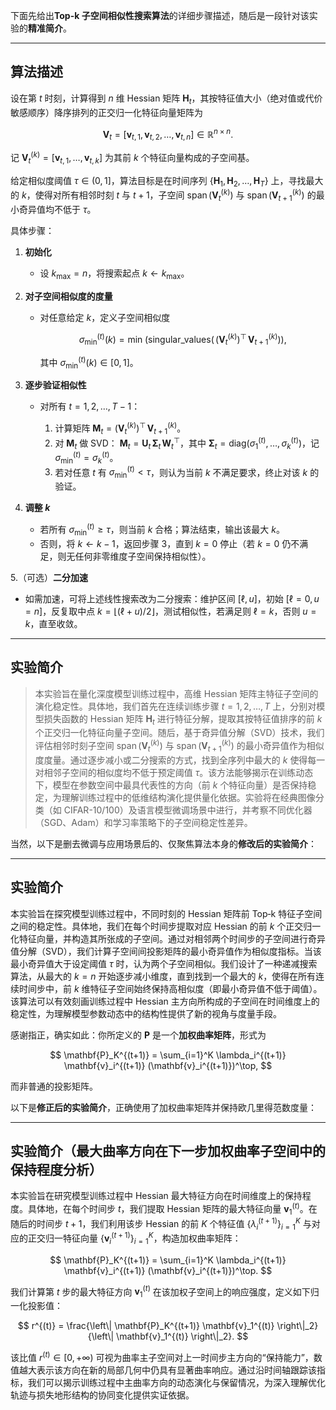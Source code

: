 下面先给出**Top-k 子空间相似性搜索算法**的详细步骤描述，随后是一段针对该实验的**精准简介**。

---

## 算法描述

设在第 $t$ 时刻，计算得到 $n$ 维 Hessian 矩阵 $\mathbf{H}_t$，其按特征值大小（绝对值或代价敏感顺序）降序排列的正交归一化特征向量矩阵为

$$
\mathbf{V}_t = [\mathbf{v}_{t,1}, \mathbf{v}_{t,2}, \dots, \mathbf{v}_{t,n}] \in \mathbb{R}^{n\times n}.
$$

记 $\mathbf{V}_t^{(k)} = [\mathbf{v}_{t,1}, \dots, \mathbf{v}_{t,k}]$ 为其前 $k$ 个特征向量构成的子空间基。

给定相似度阈值 $\tau\in(0,1]$，算法目标是在时间序列 $\{\mathbf{H}_1,\mathbf{H}_2,\dots,\mathbf{H}_T\}$ 上，寻找最大的 $k$，使得对所有相邻时刻 $t$ 与 $t+1$，子空间 $\operatorname{span}(\mathbf{V}_t^{(k)})$ 与 $\operatorname{span}(\mathbf{V}_{t+1}^{(k)})$ 的最小奇异值均不低于 $\tau$。

具体步骤：

1. **初始化**

   * 设 $k_{\max} = n$，将搜索起点 $k \leftarrow k_{\max}$。

2. **对子空间相似度的度量**

   * 对任意给定 $k$，定义子空间相似度

     $$
       \sigma_{\min}^{(t)}(k) = \min\!\bigl(\mathrm{singular\_values}(\,(\mathbf{V}_t^{(k)})^\top \,\mathbf{V}_{t+1}^{(k)} )\bigr),
     $$

     其中 $\sigma_{\min}^{(t)}(k)\in[0,1]$。

3. **逐步验证相似性**

   * 对所有 $t = 1,2,\dots,T-1$：

     1. 计算矩阵 $\mathbf{M}_t = (\mathbf{V}_t^{(k)})^\top \,\mathbf{V}_{t+1}^{(k)}$。
     2. 对 $\mathbf{M}_t$ 做 SVD：
        $\mathbf{M}_t = \mathbf{U}_t\,\mathbf{\Sigma}_t\,\mathbf{W}_t^\top$，其中 $\mathbf{\Sigma}_t = \mathrm{diag}(\sigma_1^{(t)},\dots,\sigma_k^{(t)})$，记 $\sigma_{\min}^{(t)} = \sigma_k^{(t)}$。
     3. 若对任意 $t$ 有 $\sigma_{\min}^{(t)} < \tau$，则认为当前 $k$ 不满足要求，终止对该 $k$ 的验证。

4. **调整 $k$**

   * 若所有 $\sigma_{\min}^{(t)} \ge \tau$，则当前 $k$ 合格；算法结束，输出该最大 $k$。
   * 否则，将 $k \leftarrow k - 1$，返回步骤 3，直到 $k=0$ 停止（若 $k=0$ 仍不满足，则无任何非零维度子空间保持相似性）。

5.（可选）**二分加速**

* 如需加速，可将上述线性搜索改为二分搜索：维护区间 $[\ell,u]$，初始 $[\ell=0,u=n]$，反复取中点 $k = \lfloor(\ell+u)/2\rfloor$，测试相似性，若满足则 $\ell=k$，否则 $u=k$，直至收敛。

---

## 实验简介

> 本实验旨在量化深度模型训练过程中，高维 Hessian 矩阵主特征子空间的演化稳定性。具体地，我们首先在连续训练步骤 $t=1,2,\dots,T$ 上，分别对模型损失函数的 Hessian 矩阵 $\mathbf{H}_t$ 进行特征分解，提取其按特征值排序的前 $k$ 个正交归一化特征向量子空间。随后，基于奇异值分解（SVD）技术，我们评估相邻时刻子空间 $\operatorname{span}(\mathbf{V}_t^{(k)})$ 与 $\operatorname{span}(\mathbf{V}_{t+1}^{(k)})$ 的最小奇异值作为相似度度量。通过逐步减小或二分搜索的方式，找到全序列中最大的 $k$ 使得每一对相邻子空间的相似度均不低于预定阈值 $\tau$。该方法能够揭示在训练动态下，模型在参数空间中最具代表性的方向（前 $k$ 个特征向量）是否保持稳定，为理解训练过程中的低维结构演化提供量化依据。实验将在经典图像分类（如 CIFAR-10/100）及语言模型微调场景中进行，并考察不同优化器（SGD、Adam）和学习率策略下的子空间稳定性差异。


当然，以下是删去微调与应用场景后的、仅聚焦算法本身的**修改后的实验简介**：

---

## 实验简介

本实验旨在探究模型训练过程中，不同时刻的 Hessian 矩阵前 Top‑k 特征子空间之间的稳定性。具体地，我们在每个时间步提取对应 Hessian 的前 $k$ 个正交归一化特征向量，并构造其所张成的子空间。通过对相邻两个时间步的子空间进行奇异值分解（SVD），我们计算子空间间投影矩阵的最小奇异值作为相似度指标。当该最小奇异值大于设定阈值 $\tau$ 时，认为两个子空间相似。我们设计了一种递减搜索算法，从最大的 $k=n$ 开始逐步减小维度，直到找到一个最大的 $k$，使得在所有连续时间步中，前 $k$ 维特征子空间始终保持高相似度（即最小奇异值不低于阈值）。该算法可以有效刻画训练过程中 Hessian 主方向所构成的子空间在时间维度上的稳定性，为理解模型参数动态中的结构性提供了新的视角与度量手段。

感谢指正，确实如此：你所定义的 $\mathbf{P}$ 是一个**加权曲率矩阵**，形式为

$$
\mathbf{P}_K^{(t+1)} = \sum_{i=1}^K \lambda_i^{(t+1)} \mathbf{v}_i^{(t+1)} (\mathbf{v}_i^{(t+1)})^\top,
$$

而非普通的投影矩阵。

以下是**修正后的实验简介**，正确使用了加权曲率矩阵并保持欧几里得范数度量：

---

## 实验简介（最大曲率方向在下一步加权曲率子空间中的保持程度分析）

本实验旨在研究模型训练过程中 Hessian 最大特征方向在时间维度上的保持程度。具体地，在每个时间步 $t$，我们提取 Hessian 矩阵的最大特征向量 $\mathbf{v}_1^{(t)}$。在随后的时间步 $t+1$，我们利用该步 Hessian 的前 $K$ 个特征值 $\{\lambda_i^{(t+1)}\}_{i=1}^K$ 与对应的正交归一特征向量 $\{\mathbf{v}_i^{(t+1)}\}_{i=1}^K$，构造加权曲率矩阵：

$$
\mathbf{P}_K^{(t+1)} = \sum_{i=1}^K \lambda_i^{(t+1)} \mathbf{v}_i^{(t+1)} (\mathbf{v}_i^{(t+1)})^\top.
$$

我们计算第 $t$ 步的最大特征方向 $\mathbf{v}_1^{(t)}$ 在该加权子空间上的响应强度，定义如下归一化投影值：

$$
r^{(t)} = \frac{\left\| \mathbf{P}_K^{(t+1)} \mathbf{v}_1^{(t)} \right\|_2}{\left\| \mathbf{v}_1^{(t)} \right\|_2}.
$$

该比值 $r^{(t)} \in [0, +\infty)$ 可视为曲率主子空间对上一时间步主方向的“保持能力”，数值越大表示该方向在新的局部几何中仍具有显著曲率响应。通过沿时间轴跟踪该指标，我们可以揭示训练过程中主曲率方向的动态演化与保留情况，为深入理解优化轨迹与损失地形结构的协同变化提供实证依据。

